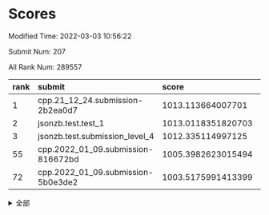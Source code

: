 # Scores

Modified Time: 2022-03-03 10:56:22

Submit Num: 207

All Rank Num: 289557

| rank |               submit               |       score        |       sigma        | pk_num |
| :--- | :--------------------------------- | :----------------- | :----------------- | :----- |
| 1    | cpp.21_12_24.submission-2b2ea0d7   | 1013.113664007701  | 0.8156396257402159 | 5595   |
| 2    | jsonzb.test.test_1                 | 1013.0118351820703 | 0.8269424377176524 | 5600   |
| 3    | jsonzb.test.submission_level_4     | 1012.335114997125  | 0.7711336434827144 | 5595   |
| 55   | cpp.2022_01_09.submission-816672bd | 1005.3982623015494 | 0.7268577245966655 | 5594   |
| 72   | cpp.2022_01_09.submission-5b0e3de2 | 1003.5175991413399 | 0.7142646717805283 | 5590   |


<details>
<summary>全部</summary>

| rank |                 submit                 |       score        |       sigma        | pk_num |
| :--- | :------------------------------------- | :----------------- | :----------------- | :----- |
| 1    | cpp.21_12_24.submission-2b2ea0d7       | 1013.113664007701  | 0.8156396257402159 | 5595   |
| 2    | jsonzb.test.test_1                     | 1013.0118351820703 | 0.8269424377176524 | 5600   |
| 3    | jsonzb.test.submission_level_4         | 1012.335114997125  | 0.7711336434827144 | 5595   |
| 4    | gobigger.level_3.submission_level_3_19 | 1011.7483129251914 | 0.7692764847567479 | 5603   |
| 5    | gobigger.level_3.submission_level_3_20 | 1011.5724468148078 | 0.7792076574991967 | 5594   |
| 6    | gobigger.level_3.submission_level_3_14 | 1011.4409248804689 | 0.7740893331205124 | 5598   |
| 7    | gobigger.level_3.submission_level_3_34 | 1011.4157693400305 | 0.7867564380040715 | 5595   |
| 8    | gobigger.level_3.submission_level_3_0  | 1011.3996327118466 | 0.7786864681009031 | 5597   |
| 9    | gobigger.level_3.submission_level_3_35 | 1011.2977374288049 | 0.7579366578585696 | 5592   |
| 10   | gobigger.level_3.submission_level_3_23 | 1011.1529787399598 | 0.7629090244899984 | 5596   |
| 11   | gobigger.level_3.submission_level_3_45 | 1010.8773391285272 | 0.7624872362345129 | 5593   |
| 12   | gobigger.level_3.submission_level_3_26 | 1010.8518310033334 | 0.7819548611340412 | 5598   |
| 13   | gobigger.level_3.submission_level_3_25 | 1010.8421461522846 | 0.7629577398167174 | 5594   |
| 14   | gobigger.level_3.submission_level_3_43 | 1010.7761529497358 | 0.7696388999560707 | 5595   |
| 15   | gobigger.level_3.submission_level_3_38 | 1010.7663887112105 | 0.7658384464639842 | 5600   |
| 16   | gobigger.level_3.submission_level_3_3  | 1010.7550079931475 | 0.7727268070903505 | 5593   |
| 17   | gobigger.level_3.submission_level_3_27 | 1010.7311709463977 | 0.7544896762890387 | 5602   |
| 18   | gobigger.level_3.submission_level_3_7  | 1010.7231925973884 | 0.7614667504509023 | 5597   |
| 19   | gobigger.level_3.submission_level_3_47 | 1010.639785076402  | 0.7585489269963948 | 5596   |
| 20   | gobigger.level_3.submission_level_3_5  | 1010.5888830250324 | 0.784027243630984  | 5594   |
| 21   | gobigger.level_3.submission_level_3_42 | 1010.5496706939501 | 0.7452373269445703 | 5589   |
| 22   | gobigger.level_3.submission_level_3_33 | 1010.390916777493  | 0.7687331129810292 | 5598   |
| 23   | gobigger.level_3.submission_level_3_40 | 1010.3087029383585 | 0.7599261140123373 | 5592   |
| 24   | gobigger.level_3.submission_level_3_32 | 1010.2904526502424 | 0.748882539627102  | 5598   |
| 25   | gobigger.level_3.submission_level_3_1  | 1010.2254913989641 | 0.7763978989185205 | 5599   |
| 26   | gobigger.level_3.submission_level_3_17 | 1010.2250643589846 | 0.7726512974389914 | 5600   |
| 27   | gobigger.level_3.submission_level_3_48 | 1010.0375527304368 | 0.7633341246192105 | 5594   |
| 28   | gobigger.level_3.submission_level_3_30 | 1010.0137679553814 | 0.7542928384436997 | 5598   |
| 29   | gobigger.level_3.submission_level_3_16 | 1010.0060979845998 | 0.764568427997743  | 5596   |
| 30   | gobigger.level_3.submission_level_3_44 | 1009.9350603770665 | 0.7640182140757407 | 5596   |
| 31   | gobigger.level_3.submission_level_3_36 | 1009.8380724116836 | 0.778457252712822  | 5593   |
| 32   | gobigger.level_3.submission_level_3_22 | 1009.8237074786842 | 0.761612544557897  | 5596   |
| 33   | gobigger.level_3.submission_level_3_6  | 1009.8148579136283 | 0.753724088789288  | 5598   |
| 34   | gobigger.level_3.submission_level_3_39 | 1009.8026261379079 | 0.7590382547481476 | 5592   |
| 35   | gobigger.level_3.submission_level_3_46 | 1009.7518682212951 | 0.7633803440982189 | 5598   |
| 36   | gobigger.level_3.submission_level_3_11 | 1009.7439301520404 | 0.7292131208270747 | 5594   |
| 37   | gobigger.level_3.submission_level_3_49 | 1009.7070916450704 | 0.7424125940001135 | 5597   |
| 38   | gobigger.level_3.submission_level_3_4  | 1009.6832612655112 | 0.738582081612398  | 5591   |
| 39   | gobigger.level_3.submission_level_3_29 | 1009.6218665652922 | 0.7507706598811132 | 5589   |
| 40   | gobigger.level_3.submission_level_3_10 | 1009.5774017681903 | 0.7359798139606858 | 5599   |
| 41   | gobigger.level_3.submission_level_3_2  | 1009.5425380295402 | 0.7638787742248887 | 5595   |
| 42   | gobigger.level_3.submission_level_3_28 | 1009.489011252643  | 0.7552958654456963 | 5597   |
| 43   | gobigger.level_3.submission_level_3_8  | 1009.338530838219  | 0.7369327398715423 | 5600   |
| 44   | gobigger.level_3.submission_level_3_13 | 1009.3291196623314 | 0.7468465525552463 | 5595   |
| 45   | gobigger.level_3.submission_level_3_24 | 1009.2962391348118 | 0.742268402032556  | 5598   |
| 46   | gobigger.level_3.submission_level_3_21 | 1009.1948190733581 | 0.7630075970952184 | 5598   |
| 47   | gobigger.level_3.submission_level_3_41 | 1009.1059140732184 | 0.7410150110361184 | 5596   |
| 48   | gobigger.level_3.submission_level_3_37 | 1009.059363880171  | 0.760710115417079  | 5600   |
| 49   | gobigger.level_3.submission_level_3_12 | 1009.0310475094454 | 0.7353340229532983 | 5590   |
| 50   | gobigger.level_3.submission_level_3_9  | 1008.947889908245  | 0.7563254735901271 | 5593   |
| 51   | gobigger.level_3.submission_level_3_15 | 1008.9067665499713 | 0.7400382891815726 | 5590   |
| 52   | gobigger.level_3.submission_level_3_18 | 1008.8396351001064 | 0.7303684200701789 | 5593   |
| 53   | gobigger.level_3.submission_level_3_31 | 1008.6879674080207 | 0.7424265704877157 | 5592   |
| 54   | gobigger.level_1.submission_level_1_12 | 1006.1260399676019 | 0.7235215753170375 | 5597   |
| 55   | cpp.2022_01_09.submission-816672bd     | 1005.3982623015494 | 0.7268577245966655 | 5594   |
| 56   | gobigger.level_1.submission_level_1_4  | 1004.7516702685627 | 0.7221777087414396 | 5595   |
| 57   | gobigger.level_1.submission_level_1_28 | 1004.708814229237  | 0.7238192050487915 | 5595   |
| 58   | gobigger.level_1.submission_level_1_11 | 1004.3952254531205 | 0.7365109656869728 | 5595   |
| 59   | gobigger.level_1.submission_level_1_3  | 1004.3008527952413 | 0.7141987118537779 | 5600   |
| 60   | gobigger.level_1.submission_level_1_21 | 1004.2560707215292 | 0.7233697415658801 | 5594   |
| 61   | gobigger.level_1.submission_level_1_41 | 1004.0782247227694 | 0.7227426486377106 | 5592   |
| 62   | gobigger.level_1.submission_level_1_8  | 1004.0549615027239 | 0.7209957409509308 | 5590   |
| 63   | gobigger.level_1.submission_level_1_1  | 1003.8523747994516 | 0.7211258593388952 | 5592   |
| 64   | gobigger.level_1.submission_level_1_18 | 1003.8340208980909 | 0.7169675221987695 | 5598   |
| 65   | gobigger.level_1.submission_level_1_15 | 1003.7792390479453 | 0.7134237324083545 | 5598   |
| 66   | gobigger.level_1.submission_level_1_39 | 1003.7776301448796 | 0.7158459159588592 | 5597   |
| 67   | gobigger.level_1.submission_level_1_0  | 1003.7268613967977 | 0.7229339771579512 | 5597   |
| 68   | gobigger.level_1.submission_level_1_38 | 1003.6571158047744 | 0.7216425376260052 | 5601   |
| 69   | gobigger.level_1.submission_level_1_48 | 1003.6281268539968 | 0.7074644927323698 | 5595   |
| 70   | gobigger.level_1.submission_level_1_16 | 1003.5842011651963 | 0.7313640594043856 | 5602   |
| 71   | gobigger.level_1.submission_level_1_6  | 1003.5702856997484 | 0.7141770319980411 | 5591   |
| 72   | cpp.2022_01_09.submission-5b0e3de2     | 1003.5175991413399 | 0.7142646717805283 | 5590   |
| 73   | gobigger.level_1.submission_level_1_25 | 1003.5103128505529 | 0.7316277454758149 | 5590   |
| 74   | gobigger.level_1.submission_level_1_49 | 1003.437724050303  | 0.7094065629433515 | 5598   |
| 75   | gobigger.level_1.submission_level_1_47 | 1003.4059662034213 | 0.7310813404731707 | 5593   |
| 76   | gobigger.level_1.submission_level_1_43 | 1003.3892598089274 | 0.7107035674933875 | 5594   |
| 77   | gobigger.level_1.submission_level_1_13 | 1003.3239654542207 | 0.7285968217286628 | 5594   |
| 78   | gobigger.level_1.submission_level_1_20 | 1003.3154046532223 | 0.7222803045315342 | 5595   |
| 79   | gobigger.level_1.submission_level_1_34 | 1003.2489235075922 | 0.7132342078191258 | 5595   |
| 80   | gobigger.level_1.submission_level_1_7  | 1003.2479191763812 | 0.7117549943101372 | 5595   |
| 81   | gobigger.level_1.submission_level_1_44 | 1003.2357692970452 | 0.7166186618026499 | 5595   |
| 82   | gobigger.level_1.submission_level_1_24 | 1003.2157007515905 | 0.7124538235713842 | 5594   |
| 83   | gobigger.level_1.submission_level_1_27 | 1003.1738237371974 | 0.7349997061115197 | 5593   |
| 84   | gobigger.level_1.submission_level_1_2  | 1003.1311674581045 | 0.7174410729245168 | 5594   |
| 85   | gobigger.level_1.submission_level_1_42 | 1003.1155623921125 | 0.7081078013549013 | 5594   |
| 86   | gobigger.level_1.submission_level_1_17 | 1003.0430454848967 | 0.7232011411088022 | 5598   |
| 87   | gobigger.level_1.submission_level_1_19 | 1003.0063479764556 | 0.7154512230635888 | 5599   |
| 88   | gobigger.level_1.submission_level_1_9  | 1002.9576526620899 | 0.7116067211706066 | 5598   |
| 89   | gobigger.level_1.submission_level_1_46 | 1002.9544122573222 | 0.7209592608977018 | 5598   |
| 90   | gobigger.level_1.submission_level_1_31 | 1002.926097319219  | 0.7237642669136157 | 5594   |
| 91   | gobigger.level_1.submission_level_1_10 | 1002.8833518214229 | 0.720690081996828  | 5596   |
| 92   | gobigger.level_1.submission_level_1_29 | 1002.8271342867005 | 0.7111091237943944 | 5595   |
| 93   | gobigger.level_1.submission_level_1_45 | 1002.810541081438  | 0.7114046597282192 | 5593   |
| 94   | gobigger.level_1.submission_level_1_23 | 1002.7974564916947 | 0.724035887995363  | 5598   |
| 95   | gobigger.level_1.submission_level_1_26 | 1002.6836052426339 | 0.7124962057914618 | 5598   |
| 96   | gobigger.level_1.submission_level_1_36 | 1002.6391621110099 | 0.7246880531533634 | 5590   |
| 97   | gobigger.level_1.submission_level_1_35 | 1002.5939220156841 | 0.7213008711871439 | 5599   |
| 98   | gobigger.level_1.submission_level_1_40 | 1002.5484309300347 | 0.7229196205588039 | 5597   |
| 99   | gobigger.level_1.submission_level_1_14 | 1002.5040378717279 | 0.7198674325354644 | 5596   |
| 100  | gobigger.level_1.submission_level_1_22 | 1002.4496614439657 | 0.7058486017977088 | 5593   |
| 101  | gobigger.level_1.submission_level_1_37 | 1002.3513863985604 | 0.7201516734166061 | 5590   |
| 102  | gobigger.level_1.submission_level_1_30 | 1002.2611550181881 | 0.7206182439681861 | 5591   |
| 103  | gobigger.level_1.submission_level_1_33 | 1001.8511023508903 | 0.7171479981567365 | 5602   |
| 104  | gobigger.level_1.submission_level_1_32 | 1001.7154302846466 | 0.705856312312513  | 5597   |
| 105  | gobigger.level_1.submission_level_1_5  | 1001.6571344569303 | 0.7212682709074407 | 5593   |
| 106  | gobigger.random.submission_random_42   | 997.3041488796657  | 0.7253812056856148 | 5598   |
| 107  | gobigger.random.submission_random_38   | 996.9265287518225  | 0.7235037553543074 | 5597   |
| 108  | gobigger.random.submission_random_43   | 996.8535409298896  | 0.6983149363795684 | 5597   |
| 109  | gobigger.random.submission_random_0    | 996.7680764430645  | 0.7159395596153971 | 5596   |
| 110  | gobigger.random.submission_random_45   | 996.7590659587956  | 0.7242215824476792 | 5596   |
| 111  | gobigger.random.submission_random_10   | 996.7364353271129  | 0.709569268395085  | 5595   |
| 112  | gobigger.random.submission_random_37   | 996.6249147063805  | 0.7078691342584692 | 5602   |
| 113  | gobigger.random.submission_random_26   | 996.6185953319159  | 0.7127368012801539 | 5596   |
| 114  | gobigger.random.submission_random_19   | 996.523338207164   | 0.7054217256886905 | 5596   |
| 115  | gobigger.random.submission_random_29   | 996.5160794071768  | 0.7119877972085875 | 5594   |
| 116  | gobigger.random.submission_random_21   | 996.4863782074268  | 0.7130393553080905 | 5596   |
| 117  | gobigger.random.submission_random_20   | 996.4848620644321  | 0.7112452231036941 | 5598   |
| 118  | gobigger.random.submission_random_32   | 996.3914172188447  | 0.7122721498745626 | 5597   |
| 119  | gobigger.random.submission_random_16   | 996.3796924558338  | 0.7033613720672157 | 5600   |
| 120  | gobigger.random.submission_random_34   | 996.3775242030068  | 0.7146673278253496 | 5595   |
| 121  | gobigger.random.submission_random_9    | 996.3141524451004  | 0.7103563750650894 | 5592   |
| 122  | gobigger.random.submission_random_13   | 996.3138414968364  | 0.7169518760073796 | 5595   |
| 123  | gobigger.random.submission_random_28   | 996.269653655424   | 0.7194234317154306 | 5589   |
| 124  | gobigger.random.submission_random_22   | 996.2373809178629  | 0.7116284233843181 | 5588   |
| 125  | gobigger.random.submission_random_11   | 996.2331349398589  | 0.7089365502665813 | 5595   |
| 126  | gobigger.random.submission_random_40   | 996.218810800234   | 0.7005124427629886 | 5597   |
| 127  | gobigger.random.submission_random_49   | 996.1994723467877  | 0.7045591441193888 | 5592   |
| 128  | gobigger.random.submission_random_7    | 996.1775350721564  | 0.6955040237195633 | 5596   |
| 129  | gobigger.random.submission_random_14   | 996.1182943339832  | 0.7172764364613367 | 5594   |
| 130  | gobigger.random.submission_random_33   | 996.0919119490395  | 0.7242508613663602 | 5598   |
| 131  | gobigger.random.submission_random_24   | 996.0123240625626  | 0.7181550661109141 | 5593   |
| 132  | gobigger.random.submission_random_46   | 995.9567199815998  | 0.713871982605054  | 5593   |
| 133  | gobigger.random.submission_random_17   | 995.954974852866   | 0.7243980096947615 | 5595   |
| 134  | gobigger.random.submission_random_5    | 995.9094148563456  | 0.7169298860683236 | 5593   |
| 135  | gobigger.random.submission_random_27   | 995.8935973670986  | 0.7111892148140642 | 5598   |
| 136  | gobigger.random.submission_random_3    | 995.8870197749112  | 0.7019478219361002 | 5599   |
| 137  | gobigger.random.submission_random_23   | 995.8447426142512  | 0.7102529841988967 | 5594   |
| 138  | gobigger.random.submission_random_30   | 995.796158601089   | 0.713444565312106  | 5595   |
| 139  | gobigger.random.submission_random_44   | 995.7866505422381  | 0.7299369517102283 | 5593   |
| 140  | gobigger.random.submission_random_48   | 995.7491009136877  | 0.7101125595559175 | 5590   |
| 141  | gobigger.random.submission_random_15   | 995.7347006030582  | 0.7250910578538873 | 5597   |
| 142  | gobigger.random.submission_random_35   | 995.7164330577916  | 0.7088563760742053 | 5594   |
| 143  | gobigger.random.submission_random_6    | 995.648471364754   | 0.7152925439283279 | 5601   |
| 144  | gobigger.random.submission_random_41   | 995.6423692708836  | 0.7092175083099637 | 5595   |
| 145  | gobigger.random.submission_random_2    | 995.6395997851167  | 0.7255401360268736 | 5599   |
| 146  | gobigger.random.submission_random_31   | 995.5825287861574  | 0.7118445596870141 | 5598   |
| 147  | gobigger.random.submission_random_4    | 995.4857309048172  | 0.7259731489355028 | 5599   |
| 148  | gobigger.random.submission_random_1    | 995.3902772630171  | 0.7131225589841922 | 5590   |
| 149  | gobigger.random.submission_random_12   | 995.3687399477644  | 0.7007654242383602 | 5597   |
| 150  | gobigger.random.submission_random_47   | 995.2614332908286  | 0.7052127951660323 | 5593   |
| 151  | gobigger.random.submission_random_25   | 995.1745132082036  | 0.73011900904518   | 5591   |
| 152  | gobigger.random.submission_random_39   | 995.0608769694346  | 0.7087851148996006 | 5594   |
| 153  | gobigger.random.submission_random_8    | 994.9680947376152  | 0.7248130265332596 | 5597   |
| 154  | gobigger.random.submission_random_18   | 994.6577687215221  | 0.7115805650657865 | 5599   |
| 155  | gobigger.random.submission_random_36   | 994.4377548942809  | 0.7251871665913696 | 5598   |
| 156  | gobigger.level_2.submission_level_2_45 | 994.0376720342624  | 0.7266476271907216 | 5592   |
| 157  | gobigger.level_2.submission_level_2_15 | 993.9976895863797  | 0.721068335779331  | 5596   |
| 158  | gobigger.level_2.submission_level_2_27 | 993.4947487860316  | 0.7352279123876762 | 5597   |
| 159  | gobigger.level_2.submission_level_2_28 | 993.462323925039   | 0.7464632471020649 | 5596   |
| 160  | gobigger.level_2.submission_level_2_19 | 993.3814623673343  | 0.732745601216127  | 5593   |
| 161  | gobigger.level_2.submission_level_2_11 | 993.2301868373418  | 0.755884377294369  | 5595   |
| 162  | gobigger.level_2.submission_level_2_8  | 993.0587024152438  | 0.7233582498356251 | 5595   |
| 163  | gobigger.level_2.submission_level_2_26 | 993.035278492187   | 0.7285879375480236 | 5597   |
| 164  | gobigger.level_2.submission_level_2_48 | 992.7852265494596  | 0.724828635882983  | 5593   |
| 165  | gobigger.level_2.submission_level_2_37 | 992.7612425380947  | 0.7481232212283305 | 5592   |
| 166  | gobigger.level_2.submission_level_2_16 | 992.7011097744472  | 0.7440412993622094 | 5594   |
| 167  | gobigger.level_2.submission_level_2_22 | 992.70058868472    | 0.7311365028600078 | 5589   |
| 168  | gobigger.level_2.submission_level_2_12 | 992.6464041459228  | 0.7752523918186288 | 5596   |
| 169  | gobigger.level_2.submission_level_2_42 | 992.4879364752206  | 0.7456695682874929 | 5596   |
| 170  | gobigger.level_2.submission_level_2_36 | 992.4129773729222  | 0.7493456799748036 | 5597   |
| 171  | gobigger.level_2.submission_level_2_46 | 992.3493451194571  | 0.7391277865665316 | 5598   |
| 172  | gobigger.level_2.submission_level_2_7  | 992.1833534222706  | 0.7426906604207503 | 5595   |
| 173  | gobigger.level_2.submission_level_2_35 | 992.153194203273   | 0.7615891564174556 | 5597   |
| 174  | gobigger.level_2.submission_level_2_40 | 992.1210375040639  | 0.7482323525195125 | 5598   |
| 175  | gobigger.level_2.submission_level_2_2  | 992.1094632240727  | 0.7486952471192607 | 5598   |
| 176  | gobigger.level_2.submission_level_2_43 | 991.9958140592125  | 0.7479356791100903 | 5594   |
| 177  | gobigger.level_2.submission_level_2_25 | 991.9797882699254  | 0.7412632810614058 | 5593   |
| 178  | gobigger.level_2.submission_level_2_13 | 991.8355384741523  | 0.7507448090378026 | 5591   |
| 179  | gobigger.level_2.submission_level_2_9  | 991.8110549988875  | 0.7449782870566762 | 5588   |
| 180  | gobigger.level_2.submission_level_2_17 | 991.7830658155383  | 0.7502692577746384 | 5596   |
| 181  | gobigger.level_2.submission_level_2_5  | 991.6937292178799  | 0.7675153409035378 | 5593   |
| 182  | gobigger.level_2.submission_level_2_0  | 991.6771336362232  | 0.744629283151445  | 5596   |
| 183  | gobigger.level_2.submission_level_2_3  | 991.6649840236191  | 0.7433411979823484 | 5599   |
| 184  | gobigger.level_2.submission_level_2_31 | 991.6574841229697  | 0.7569704351810183 | 5597   |
| 185  | gobigger.level_2.submission_level_2_20 | 991.6270767336499  | 0.7611814599154586 | 5596   |
| 186  | gobigger.level_2.submission_level_2_24 | 991.6203137921198  | 0.735728841272907  | 5592   |
| 187  | gobigger.level_2.submission_level_2_39 | 991.6194759653097  | 0.7539386549742992 | 5591   |
| 188  | gobigger.level_2.submission_level_2_1  | 991.5453497843607  | 0.7625566155052061 | 5593   |
| 189  | gobigger.level_2.submission_level_2_49 | 991.517098921632   | 0.7561758997603566 | 5591   |
| 190  | gobigger.level_2.submission_level_2_18 | 991.3803757868246  | 0.7435069514326458 | 5598   |
| 191  | gobigger.level_2.submission_level_2_47 | 991.3720488052744  | 0.7421971197784271 | 5598   |
| 192  | gobigger.level_2.submission_level_2_21 | 991.3373241809878  | 0.7540947317780115 | 5596   |
| 193  | gobigger.level_2.submission_level_2_4  | 991.0956638312634  | 0.7728259510505774 | 5597   |
| 194  | gobigger.level_2.submission_level_2_38 | 991.0836327221309  | 0.7556286497819542 | 5594   |
| 195  | gobigger.level_2.submission_level_2_44 | 991.0557052720835  | 0.7520107372386594 | 5596   |
| 196  | gobigger.level_2.submission_level_2_33 | 990.9027459532743  | 0.7682810371985048 | 5597   |
| 197  | gobigger.level_2.submission_level_2_30 | 990.8774957083293  | 0.748193132850917  | 5592   |
| 198  | gobigger.level_2.submission_level_2_10 | 990.8332439889133  | 0.7719838830210753 | 5595   |
| 199  | gobigger.level_2.submission_level_2_14 | 990.7900839941033  | 0.7609793146596265 | 5590   |
| 200  | gobigger.level_2.submission_level_2_6  | 990.7624854053327  | 0.7498691366682304 | 5594   |
| 201  | gobigger.level_2.submission_level_2_34 | 990.6911417051091  | 0.7447168134746714 | 5599   |
| 202  | gobigger.level_2.submission_level_2_41 | 990.59528835201    | 0.7632235355388467 | 5596   |
| 203  | gobigger.level_2.submission_level_2_32 | 990.5455967905491  | 0.7514552950612712 | 5598   |
| 204  | gobigger.level_2.submission_level_2_29 | 990.5173662122033  | 0.7641673424874725 | 5591   |
| 205  | gobigger.level_2.submission_level_2_23 | 989.207608515615   | 0.7879621727062804 | 5594   |
| 206  | gobigger.none.submission_none_0        | 978.9767695981195  | 1.178069715454803  | 5594   |
| 207  | gobigger.none.submission_none_1        | 975.711704382887   | 1.5528269254397433 | 5601   |

</details>